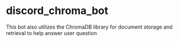 # discord_chroma_bot
This bot also utilizes the ChromaDB library for document storage and retrieval to help answer user question
